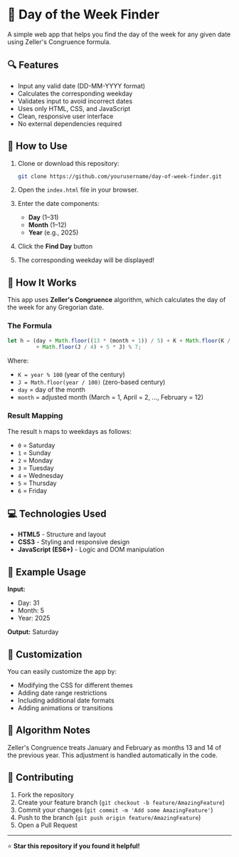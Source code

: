 # 📅 Day of the Week Finder

A simple web app that helps you find the day of the week for any given date using Zeller's Congruence formula.

## 🔍 Features

- Input any valid date (DD-MM-YYYY format)
- Calculates the corresponding weekday
- Validates input to avoid incorrect dates
- Uses only HTML, CSS, and JavaScript
- Clean, responsive user interface
- No external dependencies required

## 🚀 How to Use

1. Clone or download this repository:
   ```bash
   git clone https://github.com/yourusername/day-of-week-finder.git
   ```

2. Open the `index.html` file in your browser.

3. Enter the date components:
   - **Day** (1–31)
   - **Month** (1–12)
   - **Year** (e.g., 2025)

4. Click the **Find Day** button

5. The corresponding weekday will be displayed!

## 🧠 How It Works

This app uses **Zeller's Congruence** algorithm, which calculates the day of the week for any Gregorian date.

### The Formula

```javascript
let h = (day + Math.floor((13 * (month + 1)) / 5) + K + Math.floor(K / 4)
         + Math.floor(J / 4) + 5 * J) % 7;
```

Where:
- `K = year % 100` (year of the century)
- `J = Math.floor(year / 100)` (zero-based century)
- `day` = day of the month
- `month` = adjusted month (March = 1, April = 2, ..., February = 12)

### Result Mapping

The result `h` maps to weekdays as follows:
- `0` = Saturday
- `1` = Sunday
- `2` = Monday
- `3` = Tuesday
- `4` = Wednesday
- `5` = Thursday
- `6` = Friday


## 💻 Technologies Used

- **HTML5** - Structure and layout
- **CSS3** - Styling and responsive design
- **JavaScript (ES6+)** - Logic and DOM manipulation

## 🎯 Example Usage

**Input:**
- Day: 31
- Month: 5
- Year: 2025

**Output:** Saturday

## 🔧 Customization

You can easily customize the app by:
- Modifying the CSS for different themes
- Adding date range restrictions
- Including additional date formats
- Adding animations or transitions

## 📝 Algorithm Notes

Zeller's Congruence treats January and February as months 13 and 14 of the previous year. This adjustment is handled automatically in the code.

## 🤝 Contributing

1. Fork the repository
2. Create your feature branch (`git checkout -b feature/AmazingFeature`)
3. Commit your changes (`git commit -m 'Add some AmazingFeature'`)
4. Push to the branch (`git push origin feature/AmazingFeature`)
5. Open a Pull Request

---

⭐ **Star this repository if you found it helpful!**
